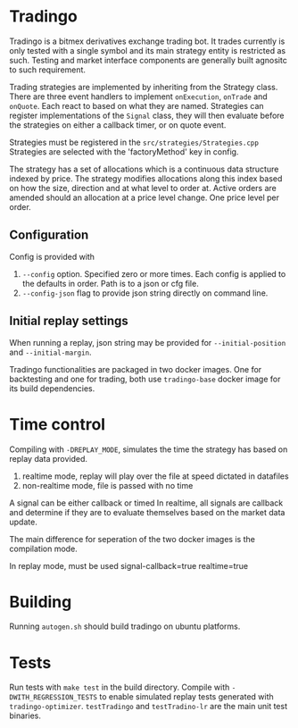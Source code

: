 # Tradingo

Tradingo is a bitmex derivatives exchange trading bot.
It trades currently is only tested with a single symbol
and its main strategy entity is restricted as such.
Testing and market interface components are generally built
agnositc to such requirement.

Trading strategies are implemented by inheriting from the
Strategy class. There are three event handlers to implement
`onExecution`, `onTrade` and `onQuote`. Each react to based
on what they are named.
Strategies can register implementations of the `Signal` class,
they will then evaluate before the strategies on either a callback
timer, or on quote event.

Strategies must be registered in the `src/strategies/Strategies.cpp`
Strategies are selected with the 'factoryMethod' key in config.

The strategy has a set of allocations which is a continuous data structure 
indexed by price. The strategy modifies allocations along this index based 
on how the size, direction and at what level to order at. Active orders 
are amended should an allocation at a price level change. One price level 
per order.

## Configuration
Config is provided with

1) `--config` option. Specified zero or more times. Each config is applied
    to the defaults in order. Path is to a json or cfg file.
2) `--config-json` flag to provide json string directly on command line.

## Initial replay settings
When running a replay, json string may be provided for `--initial-position`
and `--initial-margin`.

Tradingo functionalities are packaged in two docker images. One for backtesting
and one for trading, both use `tradingo-base` docker image for its build dependencies.

# Time control
Compiling with `-DREPLAY_MODE`, simulates the time the strategy has based on
replay data provided.

1) realtime mode, replay will play over the file at speed dictated in datafiles
2) non-realtime mode, file is passed with no time

A signal can be either callback or timed
In realtime, all signals are callback and determine if they are to evaluate
themselves based on the market data update.

The main difference for seperation of the two docker images is the compilation mode.

In replay mode, must be used
signal-callback=true
realtime=true

# Building
Running `autogen.sh` should build tradingo on ubuntu platforms.

# Tests
Run tests with `make test` in the build directory. Compile with `-DWITH_REGRESSION_TESTS`
to enable simulated replay tests generated with `tradingo-optimizer`.
`testTradingo` and `testTradino-lr` are the main unit test binaries.

